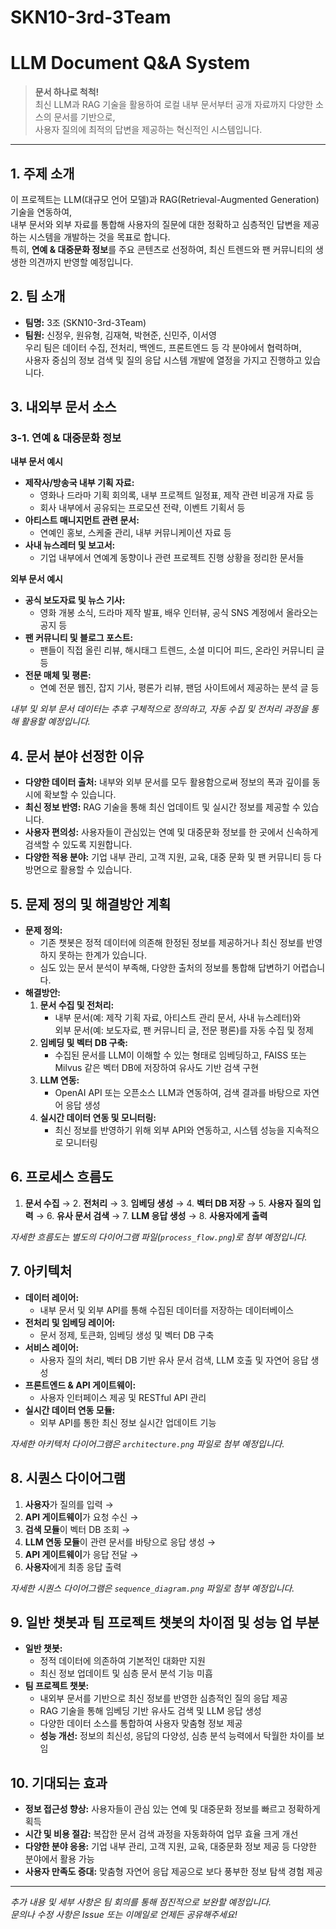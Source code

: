 # SKN10-3rd-3Team

# LLM Document Q&A System

> **문서 하나로 척척!**  
> 최신 LLM과 RAG 기술을 활용하여 로컬 내부 문서부터 공개 자료까지 다양한 소스의 문서를 기반으로,  
> 사용자 질의에 최적의 답변을 제공하는 혁신적인 시스템입니다.

---

## 1. 주제 소개
이 프로젝트는 LLM(대규모 언어 모델)과 RAG(Retrieval-Augmented Generation) 기술을 연동하여,  
내부 문서와 외부 자료를 통합해 사용자의 질문에 대한 정확하고 심층적인 답변을 제공하는 시스템을 개발하는 것을 목표로 합니다.  
특히, **연예 & 대중문화 정보**를 주요 콘텐츠로 선정하여, 최신 트렌드와 팬 커뮤니티의 생생한 의견까지 반영할 예정입니다.

## 2. 팀 소개
- **팀명:** 3조 (SKN10-3rd-3Team)
- **팀원:** 신정우, 원유형, 김재혁, 박현준, 신민주, 이서영  
  우리 팀은 데이터 수집, 전처리, 백엔드, 프론트엔드 등 각 분야에서 협력하며,  
  사용자 중심의 정보 검색 및 질의 응답 시스템 개발에 열정을 가지고 진행하고 있습니다.

## 3. 내외부 문서 소스

### 3-1. 연예 & 대중문화 정보

**내부 문서 예시**
- **제작사/방송국 내부 기획 자료:**  
  - 영화나 드라마 기획 회의록, 내부 프로젝트 일정표, 제작 관련 비공개 자료 등  
  - 회사 내부에서 공유되는 프로모션 전략, 이벤트 기획서 등
- **아티스트 매니지먼트 관련 문서:**  
  - 연예인 홍보, 스케줄 관리, 내부 커뮤니케이션 자료 등
- **사내 뉴스레터 및 보고서:**  
  - 기업 내부에서 연예계 동향이나 관련 프로젝트 진행 상황을 정리한 문서들

**외부 문서 예시**
- **공식 보도자료 및 뉴스 기사:**  
  - 영화 개봉 소식, 드라마 제작 발표, 배우 인터뷰, 공식 SNS 계정에서 올라오는 공지 등
- **팬 커뮤니티 및 블로그 포스트:**  
  - 팬들이 직접 올린 리뷰, 해시태그 트렌드, 소셜 미디어 피드, 온라인 커뮤니티 글 등
- **전문 매체 및 평론:**  
  - 연예 전문 웹진, 잡지 기사, 평론가 리뷰, 팬덤 사이트에서 제공하는 분석 글 등

*내부 및 외부 문서 데이터는 추후 구체적으로 정의하고, 자동 수집 및 전처리 과정을 통해 활용할 예정입니다.*

## 4. 문서 분야 선정한 이유
- **다양한 데이터 출처:** 내부와 외부 문서를 모두 활용함으로써 정보의 폭과 깊이를 동시에 확보할 수 있습니다.
- **최신 정보 반영:** RAG 기술을 통해 최신 업데이트 및 실시간 정보를 제공할 수 있습니다.
- **사용자 편의성:** 사용자들이 관심있는 연예 및 대중문화 정보를 한 곳에서 신속하게 검색할 수 있도록 지원합니다.
- **다양한 적용 분야:** 기업 내부 관리, 고객 지원, 교육, 대중 문화 및 팬 커뮤니티 등 다방면으로 활용할 수 있습니다.

## 5. 문제 정의 및 해결방안 계획
- **문제 정의:**  
  - 기존 챗봇은 정적 데이터에 의존해 한정된 정보를 제공하거나 최신 정보를 반영하지 못하는 한계가 있습니다.  
  - 심도 있는 문서 분석이 부족해, 다양한 출처의 정보를 통합해 답변하기 어렵습니다.
- **해결방안:**  
  1. **문서 수집 및 전처리:**  
     - 내부 문서(예: 제작 기획 자료, 아티스트 관리 문서, 사내 뉴스레터)와  
       외부 문서(예: 보도자료, 팬 커뮤니티 글, 전문 평론)를 자동 수집 및 정제
  2. **임베딩 및 벡터 DB 구축:**  
     - 수집된 문서를 LLM이 이해할 수 있는 형태로 임베딩하고, FAISS 또는 Milvus 같은 벡터 DB에 저장하여 유사도 기반 검색 구현
  3. **LLM 연동:**  
     - OpenAI API 또는 오픈소스 LLM과 연동하여, 검색 결과를 바탕으로 자연어 응답 생성
  4. **실시간 데이터 연동 및 모니터링:**  
     - 최신 정보를 반영하기 위해 외부 API와 연동하고, 시스템 성능을 지속적으로 모니터링

## 6. 프로세스 흐름도
1. **문서 수집** → 2. **전처리** → 3. **임베딩 생성** → 4. **벡터 DB 저장** → 5. **사용자 질의 입력** → 6. **유사 문서 검색** → 7. **LLM 응답 생성** → 8. **사용자에게 출력**

*자세한 흐름도는 별도의 다이어그램 파일(`process_flow.png`)로 첨부 예정입니다.*

## 7. 아키텍처
- **데이터 레이어:**  
  - 내부 문서 및 외부 API를 통해 수집된 데이터를 저장하는 데이터베이스
- **전처리 및 임베딩 레이어:**  
  - 문서 정제, 토큰화, 임베딩 생성 및 벡터 DB 구축
- **서비스 레이어:**  
  - 사용자 질의 처리, 벡터 DB 기반 유사 문서 검색, LLM 호출 및 자연어 응답 생성
- **프론트엔드 & API 게이트웨이:**  
  - 사용자 인터페이스 제공 및 RESTful API 관리
- **실시간 데이터 연동 모듈:**  
  - 외부 API를 통한 최신 정보 실시간 업데이트 기능

*자세한 아키텍처 다이어그램은 `architecture.png` 파일로 첨부 예정입니다.*

## 8. 시퀀스 다이어그램
1. **사용자**가 질의를 입력 →
2. **API 게이트웨이**가 요청 수신 →
3. **검색 모듈**이 벡터 DB 조회 →
4. **LLM 연동 모듈**이 관련 문서를 바탕으로 응답 생성 →
5. **API 게이트웨이**가 응답 전달 →
6. **사용자**에게 최종 응답 출력

*자세한 시퀀스 다이어그램은 `sequence_diagram.png` 파일로 첨부 예정입니다.*

## 9. 일반 챗봇과 팀 프로젝트 챗봇의 차이점 및 성능 업 부분
- **일반 챗봇:**  
  - 정적 데이터에 의존하여 기본적인 대화만 지원  
  - 최신 정보 업데이트 및 심층 문서 분석 기능 미흡
- **팀 프로젝트 챗봇:**  
  - 내외부 문서를 기반으로 최신 정보를 반영한 심층적인 질의 응답 제공  
  - RAG 기술을 통해 임베딩 기반 유사도 검색 및 LLM 응답 생성  
  - 다양한 데이터 소스를 통합하여 사용자 맞춤형 정보 제공  
  - **성능 개선:** 정보의 최신성, 응답의 다양성, 심층 분석 능력에서 탁월한 차이를 보임

## 10. 기대되는 효과
- **정보 접근성 향상:** 사용자들이 관심 있는 연예 및 대중문화 정보를 빠르고 정확하게 획득
- **시간 및 비용 절감:** 복잡한 문서 검색 과정을 자동화하여 업무 효율 크게 개선
- **다양한 분야 응용:** 기업 내부 관리, 고객 지원, 교육, 대중문화 정보 제공 등 다양한 분야에서 활용 가능
- **사용자 만족도 증대:** 맞춤형 자연어 응답 제공으로 보다 풍부한 정보 탐색 경험 제공

---

*추가 내용 및 세부 사항은 팀 회의를 통해 점진적으로 보완할 예정입니다.  
문의나 수정 사항은 Issue 또는 이메일로 언제든 공유해주세요!*


